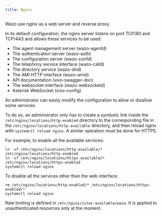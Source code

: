 ```yaml
---
title: Nginx
---
```


Wazo use nginx as a web server and reverse proxy.

In its default configuration, the nginx server listens on port TCP/80 and TCP/443 and allows these
services to be used:

- The agent management server (wazo-agentd)
- The authentication server (wazo-auth)
- The configuration server (wazo-confd)
- The telephony service interface (wazo-calld)
- The directory service (wazo-dird)
- The AMI HTTP interface (wazo-amid)
- API documentation (xivo-swagger-doc)
- The websocket interface (wazo-websocketd)
- Asterisk WebSocket (xivo-config)

An administrator can easily modify the configuration to allow or disallow some services.

To do so, an administrator only has to create a symbolic link inside the
`/etc/nginx/locations/http-enabled` directory to the corresponding file in the
`/etc/nginx/locations/http-available` directory, and then reload nginx with
`systemctl reload nginx`. A similar operation must be done for HTTPS.

For example, to enable all the available services:

```shell
ln -sf /etc/nginx/locations/http-available/* /etc/nginx/locations/http-enabled
ln -sf /etc/nginx/locations/https-available/* /etc/nginx/locations/https-enabled
systemctl reload nginx
```

To disable all the services other than the web interface:

```shell
rm /etc/nginx/locations/http-enabled/* /etc/nginx/locations/https-enabled/*
systemctl reload nginx
```

Rate limiting is defined in `/etc/nginx/sites-available/wazo`. It is applied to unauthenticated
resources only at the moment.

